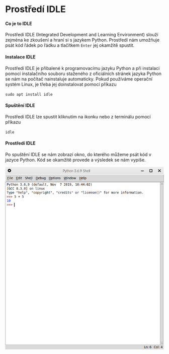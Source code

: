 # Prostředí IDLE

#### Co je to IDLE

Prostředí IDLE (Integrated Development and Learning Environment)
slouží zejména ke zkoušení a hraní si s jazykem Python. Prostředí
nám umožňuje psát kód řádek po řádku a tlačítkem `Enter` jej
okamžitě spustit.

#### Instalace IDLE

Prostředí IDLE je přibalené k programovacímu jazyku
Python a při instalaci pomocí instalačního souboru staženého
z oficiálních stránek jazyka Python se nám na počítač nainstaluje
automaticky. Pokud používáme operační systém Linux, je třeba jej
doinstalovat pomocí příkazu

`sudo apt install idle`

#### Spuštění IDLE

Prostředí IDLE lze spustit kliknutím na ikonku nebo z terminálu
pomocí příkazu

`idle`

#### Prostředí IDLE

Po spuštění IDLE se nám zobrazí okno, do kterého můžeme psát kód
v jazyce Python. Kód se okamžitě provede a výsledek se nám vypíše.

![Prostředí IDLE](img/idle.png)